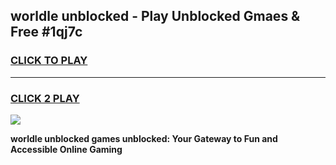 
## worldle unblocked - Play Unblocked Gmaes & Free #1qj7c
<h3>
<a href="https://news.freeplayer.one?title=worldle_unblocked&ref=24F">CLICK TO PLAY</a></h3>
<hr>

<h3>
<a href="https://news.freeplayer.one?title=worldle_unblocked&ref=24F">CLICK 2 PLAY</a>
  
</h3>

<a href="https://news.freeplayer.one?title=worldle_unblocked&ref=24F/"><img src="https://clearcache.store/games.png"></a>


**worldle unblocked games unblocked: Your Gateway to Fun and Accessible Online Gaming**
